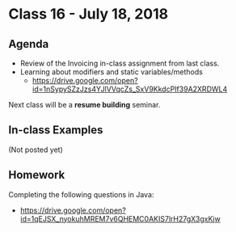 # Class 16 - July 18, 2018

## Agenda

* Review of the Invoicing in-class assignment from last class.
* Learning about modifiers and static variables/methods
  * https://drive.google.com/open?id=1nSypySZzJzs4YJlVVqcZs_SxV9KkdcPIf39A2XRDWL4

Next class will be a **resume building** seminar.

## In-class Examples

(Not posted yet)

## Homework

Completing the following questions in Java:
* https://drive.google.com/open?id=1qEJSX_nyokuhMREM7v6QHEMC0AKIS7lrH27gX3gxKjw